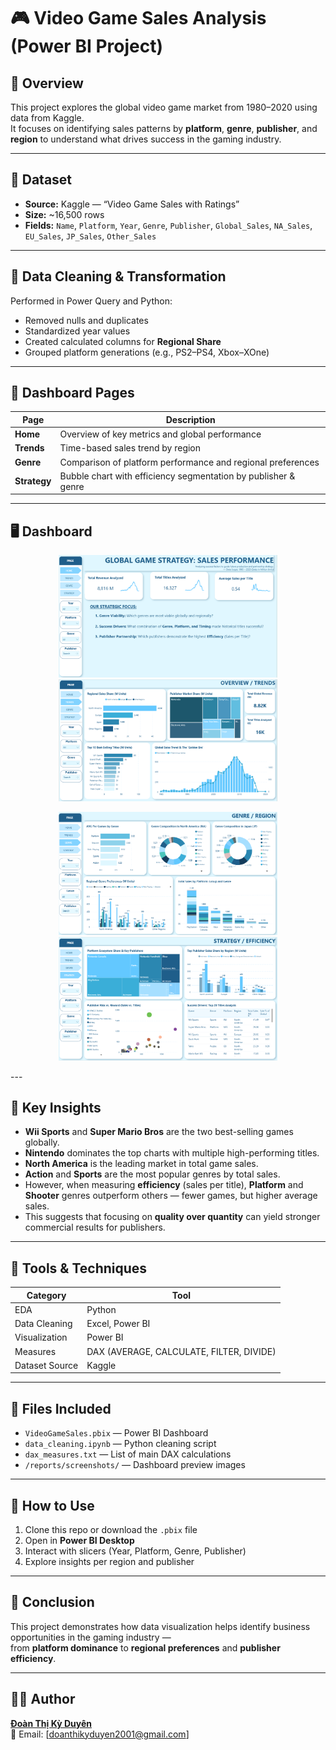 # 🎮 Video Game Sales Analysis (Power BI Project)

## 📘 Overview
This project explores the global video game market from 1980–2020 using data from Kaggle.  
It focuses on identifying sales patterns by **platform**, **genre**, **publisher**, and **region** to understand what drives success in the gaming industry.

---

## 📂 Dataset
- **Source:** Kaggle — “Video Game Sales with Ratings”
- **Size:** ~16,500 rows
- **Fields:** `Name`, `Platform`, `Year`, `Genre`, `Publisher`, `Global_Sales`, `NA_Sales`, `EU_Sales`, `JP_Sales`, `Other_Sales`

---

## 🔧 Data Cleaning & Transformation
Performed in Power Query and Python:
- Removed nulls and duplicates  
- Standardized year values  
- Created calculated columns for **Regional Share**  
- Grouped platform generations (e.g., PS2–PS4, Xbox–XOne)

---

## 🧩 Dashboard Pages

| Page | Description |
|------|--------------|
| **Home** | Overview of key metrics and global performance |
| **Trends** | Time-based sales trend by region |
| **Genre** | Comparison of platform performance and regional preferences |
| **Strategy** | Bubble chart with efficiency segmentation by publisher & genre |

---
## 🖥️ Dashboard

<p align="center">
  <img src="images/Home.png" alt="Dashboard" width="350"/>
<img src="images/Trends.png" alt="Dashboard" width="350"/>
</p>
<p align="center">
  <img src="images/Genre.png" alt="Dashboard" width="350"/>
<img src="images/Strategy.png" alt="Dashboard" width="350"/>
</p>
---

## 🧠 Key Insights
- **Wii Sports** and **Super Mario Bros** are the two best-selling games globally.
- **Nintendo** dominates the top charts with multiple high-performing titles.
- **North America** is the leading market in total game sales.
- **Action** and **Sports** are the most popular genres by total sales.
- However, when measuring **efficiency** (sales per title), **Platform** and **Shooter** genres outperform others — fewer games, but higher average sales.
- This suggests that focusing on **quality over quantity** can yield stronger commercial results for publishers. 

---

## 🧩 Tools & Techniques
| Category | Tool |
|-----------|------|
| EDA | Python |
| Data Cleaning | Excel, Power BI |
| Visualization | Power BI |
| Measures | DAX (AVERAGE, CALCULATE, FILTER, DIVIDE) |
| Dataset Source | Kaggle |

---

## 📎 Files Included
- `VideoGameSales.pbix` — Power BI Dashboard  
- `data_cleaning.ipynb` — Python cleaning script  
- `dax_measures.txt` — List of main DAX calculations  
- `/reports/screenshots/` — Dashboard preview images  

---

## 🧭 How to Use
1. Clone this repo or download the `.pbix` file  
2. Open in **Power BI Desktop**  
3. Interact with slicers (Year, Platform, Genre, Publisher)  
4. Explore insights per region and publisher  

---

## 🏁 Conclusion
This project demonstrates how data visualization helps identify business opportunities in the gaming industry —  
from **platform dominance** to **regional preferences** and **publisher efficiency**.

---

## 👩‍💻 Author
**[Đoàn Thị Kỳ Duyên](https://github.com/diencrazy)**  
📧 Email: [doanthikyduyen2001@gmail.com] 
